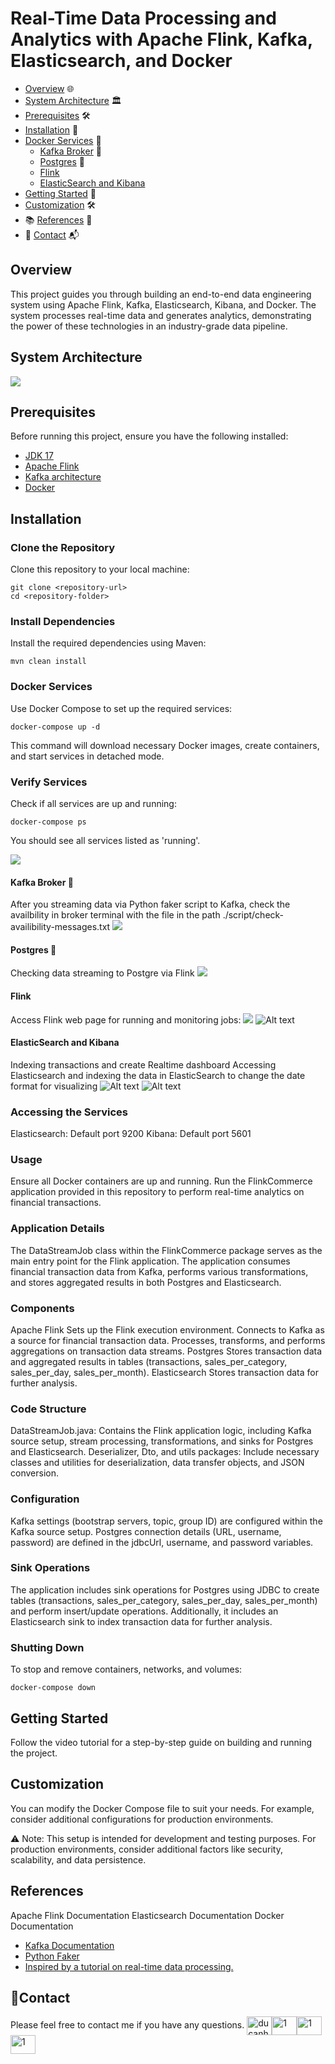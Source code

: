 # Real-Time Data Processing and Analytics with Apache Flink, Kafka, Elasticsearch, and Docker

* [Overview](#overview) 🌐
* [System Architecture](#system-architecture) 🏛️
* [Prerequisites](#prerequisites) 🛠️
* [Installation](#installation) 🚀
* [Docker Services](#docker-services) 🐳
    * [Kafka Broker](#kafka-broker) 🚀
    * [Postgres](#postgres) 🐘
    * [Flink](#flink)
    * [ElasticSearch and Kibana](#ELKstack)
* [Getting Started](#getting-started) 🚦
* [Customization](#customization) 🛠️
* 📚 [References](#references) 📖
* 📧 [Contact](#contact) 📬


## Overview
This project guides you through building an end-to-end data engineering system using Apache Flink, Kafka, Elasticsearch, Kibana, and Docker. The system processes real-time data and generates analytics, demonstrating the power of these technologies in an industry-grade data pipeline.

## System Architecture
![](./image-for-project/architecture.jpg)

## Prerequisites
Before running this project, ensure you have the following installed:

* [JDK 17](https://www.oracle.com/java/technologies/downloads/#java17)
* [Apache Flink](https://flink.apache.org/downloads/)
* [Kafka architecture](https://docs.confluent.io/platform/current/connect/index.html)
* [Docker](https://docs.confluent.io/platform/current/connect/index.html)

## Installation
### Clone the Repository
Clone this repository to your local machine:

```
git clone <repository-url>
cd <repository-folder>
```

### Install Dependencies
Install the required dependencies using Maven:

```
mvn clean install
```

### Docker Services
Use Docker Compose to set up the required services:

```
docker-compose up -d
```

This command will download necessary Docker images, create containers, and start services in detached mode.

### Verify Services
Check if all services are up and running:

```
docker-compose ps
```
You should see all services listed as 'running'.

![](./image-for-project/docker.png.jpg)


#### Kafka Broker 🚀
After you streaming data via Python faker script to Kafka, check the availbility in broker terminal with the file in the path ./script/check-availibility-messages.txt
![](./image-for-project/kafkapng.png)

#### Postgres 🐘
Checking data streaming to Postgre via Flink
![](./image-for-project/postgres.png)

#### Flink 
Access Flink web page for running and monitoring jobs:
![](./image-for-project/flink-webpage.png)
![Alt text](./image-for-project/running-job-flink.png)


#### ElasticSearch and Kibana
Indexing transactions and create Realtime dashboard
Accessing Elasticsearch and indexing the data in ElasticSearch to change the date format for visualizing
![Alt text](./image-for-project/indexing-elasticsearch.png)
![Alt text](./image-for-project/kibana-dashboard.png)

### Accessing the Services
Elasticsearch: Default port 9200
Kibana: Default port 5601

### Usage
Ensure all Docker containers are up and running. Run the FlinkCommerce application provided in this repository to perform real-time analytics on financial transactions.

### Application Details
The DataStreamJob class within the FlinkCommerce package serves as the main entry point for the Flink application. The application consumes financial transaction data from Kafka, performs various transformations, and stores aggregated results in both Postgres and Elasticsearch.

### Components
Apache Flink Sets up the Flink execution environment. Connects to Kafka as a source for financial transaction data. Processes, transforms, and performs aggregations on transaction data streams. Postgres Stores transaction data and aggregated results in tables (transactions, sales_per_category, sales_per_day, sales_per_month). Elasticsearch Stores transaction data for further analysis.

### Code Structure
DataStreamJob.java: Contains the Flink application logic, including Kafka source setup, stream processing, transformations, and sinks for Postgres and Elasticsearch. Deserializer, Dto, and utils packages: Include necessary classes and utilities for deserialization, data transfer objects, and JSON conversion.

### Configuration
Kafka settings (bootstrap servers, topic, group ID) are configured within the Kafka source setup. Postgres connection details (URL, username, password) are defined in the jdbcUrl, username, and password variables.

### Sink Operations
The application includes sink operations for Postgres using JDBC to create tables (transactions, sales_per_category, sales_per_day, sales_per_month) and perform insert/update operations. Additionally, it includes an Elasticsearch sink to index transaction data for further analysis.

### Shutting Down
To stop and remove containers, networks, and volumes:

```
docker-compose down
```

## Getting Started
Follow the video tutorial for a step-by-step guide on building and running the project.

## Customization
You can modify the Docker Compose file to suit your needs. For example, consider additional configurations for production environments.

⚠️ Note: This setup is intended for development and testing purposes. For production environments, consider additional factors like security, scalability, and data persistence.

## References
Apache Flink Documentation
Elasticsearch Documentation
Docker Documentation
- [Kafka Documentation](https://kafka.apache.org/documentation/)
- [Python Faker](https://faker.readthedocs.io/en/master/)
- [Inspired by a tutorial on real-time data processing.](https://www.youtube.com/watch?v=deepQRXnniM&t=384s)

## 📧Contact
Please feel free to contact me if you have any questions.
<a href="https://ducanh0285@gmail.com" target="blank"><img align="center" src="https://img.icons8.com/color/48/000000/gmail--v2.png" alt="ducanh0285@gmail.com" height="30" width="40" /></a><a href="https://www.facebook.com/ducanh.pp" target="blank"><img align="center" src="https://raw.githubusercontent.com/rahuldkjain/github-profile-readme-generator/master/src/images/icons/Social/facebook.svg" alt="1" height="30" width="40" /></a><a href="https://twitter.com/Ducann02Nguyen" target="blank"><img align="center" src="https://raw.githubusercontent.com/rahuldkjain/github-profile-readme-generator/master/src/images/icons/Social/twitter.svg" alt="1" height="30" width="40" /></a><a href="https://www.linkedin.com/in/ducanhnt/" target="blank"><img align="center" src="https://raw.githubusercontent.com/rahuldkjain/github-profile-readme-generator/master/src/images/icons/Social/linked-in-alt.svg" alt="1" height="30" width="40" /></a>
